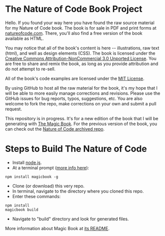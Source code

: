 # The Nature of Code Book Project

Hello.  If you found your way here you have found the raw source material for my Nature of Code book.  The book is for sale in PDF and print forms at [natureofcode.com](http://www.natureofcode.com). There, you'll also find a free version of the book available as HTML.  

You may notice that all of the book's content is here -- illustrations, raw text (html), and well as design elements (CSS).  The book is licensed under the [Creative Commons Attribution-NonCommercial 3.0 Unported License](http://creativecommons.org/licenses/by-nc/3.0/).  You are free to share and remix the book, as long as you provide attribution and do not attempt to re-sell.

All of the book's code examples are licensed under the [MIT License](http://opensource.org/licenses/MIT).

By using GitHub to host all the raw material for the book, it's my hope that I will be able to more easily manage corrections and revisions.  Please use the GitHub issues for bug reports, typos, suggestions, etc.  You are also welcome to fork the repo, make corrections on your own and submit a pull request.

This repository is in progress.  It's for a new edition of the book that I will be generating with [The Magic Book](https://github.com/magicbookproject/magicbook).  For the previous version of the book, you can check out the [Nature of Code archived repo](https://github.com/shiffman/The-Nature-of-Code-archive).

# Steps to Build The Nature of Code

* Install [node.js](https://nodejs.org/en/).
* At a terminal prompt ([more info here](https://github.com/magicbookproject/magicbook/)):
```
npm install magicbook -g
```
* Clone (or download) this very repo.
* In terminal, navigate to the directory where you cloned this repo.
* Enter these commands:
```
npm install
magicbook build
```
* Navigate to "build" directory and look for generated files.

More information about Magic Book at [its README](https://github.com/magicbookproject/magicbook/blob/master/README.md).
